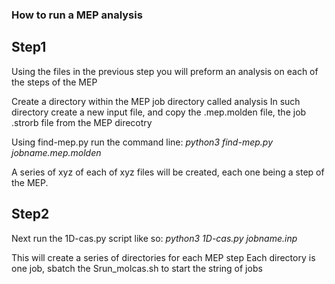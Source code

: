 ### How to run a MEP analysis
## Step1 
Using the files in the previous step you will preform an analysis on each of the steps of the MEP

Create a directory within the MEP job directory called analysis
In such directory create a new input file, and copy the .mep.molden file, the job .strorb file from the MEP direcotry

Using find-mep.py run the command line:
*python3 find-mep.py jobname.mep.molden*

A series of xyz of each of xyz files will be created, each one being a step of the MEP. 

## Step2 
Next run the 1D-cas.py script like so:
*python3 1D-cas.py jobname.inp*

This will create a series of directories for each MEP step
Each directory is one job, sbatch the Srun_molcas.sh to start the string of jobs
